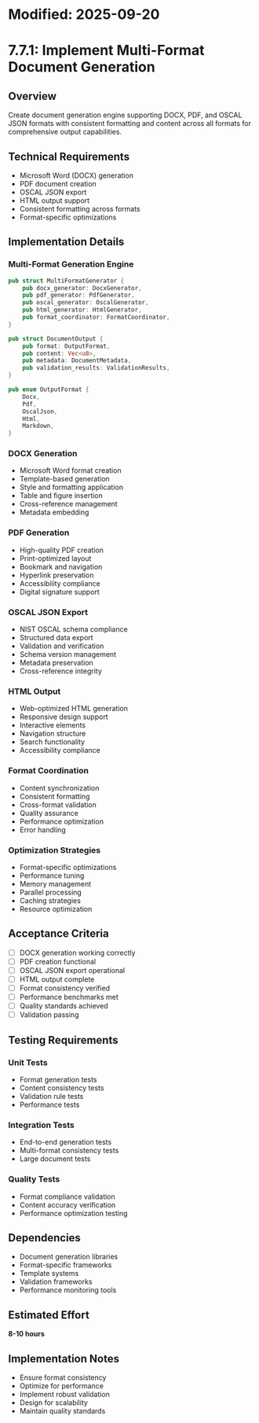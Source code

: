 # Modified: 2025-09-20

# 7.7.1: Implement Multi-Format Document Generation

## Overview
Create document generation engine supporting DOCX, PDF, and OSCAL JSON formats with consistent formatting and content across all formats for comprehensive output capabilities.

## Technical Requirements
- Microsoft Word (DOCX) generation
- PDF document creation
- OSCAL JSON export
- HTML output support
- Consistent formatting across formats
- Format-specific optimizations

## Implementation Details

### Multi-Format Generation Engine
```rust
pub struct MultiFormatGenerator {
    pub docx_generator: DocxGenerator,
    pub pdf_generator: PdfGenerator,
    pub oscal_generator: OscalGenerator,
    pub html_generator: HtmlGenerator,
    pub format_coordinator: FormatCoordinator,
}

pub struct DocumentOutput {
    pub format: OutputFormat,
    pub content: Vec<u8>,
    pub metadata: DocumentMetadata,
    pub validation_results: ValidationResults,
}

pub enum OutputFormat {
    Docx,
    Pdf,
    OscalJson,
    Html,
    Markdown,
}
```

### DOCX Generation
- Microsoft Word format creation
- Template-based generation
- Style and formatting application
- Table and figure insertion
- Cross-reference management
- Metadata embedding

### PDF Generation
- High-quality PDF creation
- Print-optimized layout
- Bookmark and navigation
- Hyperlink preservation
- Accessibility compliance
- Digital signature support

### OSCAL JSON Export
- NIST OSCAL schema compliance
- Structured data export
- Validation and verification
- Schema version management
- Metadata preservation
- Cross-reference integrity

### HTML Output
- Web-optimized HTML generation
- Responsive design support
- Interactive elements
- Navigation structure
- Search functionality
- Accessibility compliance

### Format Coordination
- Content synchronization
- Consistent formatting
- Cross-format validation
- Quality assurance
- Performance optimization
- Error handling

### Optimization Strategies
- Format-specific optimizations
- Performance tuning
- Memory management
- Parallel processing
- Caching strategies
- Resource optimization

## Acceptance Criteria
- [ ] DOCX generation working correctly
- [ ] PDF creation functional
- [ ] OSCAL JSON export operational
- [ ] HTML output complete
- [ ] Format consistency verified
- [ ] Performance benchmarks met
- [ ] Quality standards achieved
- [ ] Validation passing

## Testing Requirements

### Unit Tests
- Format generation tests
- Content consistency tests
- Validation rule tests
- Performance tests

### Integration Tests
- End-to-end generation tests
- Multi-format consistency tests
- Large document tests

### Quality Tests
- Format compliance validation
- Content accuracy verification
- Performance optimization testing

## Dependencies
- Document generation libraries
- Format-specific frameworks
- Template systems
- Validation frameworks
- Performance monitoring tools

## Estimated Effort
**8-10 hours**

## Implementation Notes
- Ensure format consistency
- Optimize for performance
- Implement robust validation
- Design for scalability
- Maintain quality standards
